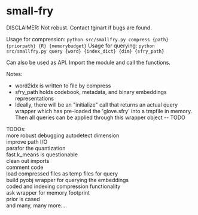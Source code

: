 # small-fry


DISCLAIMER: Not robust. Contact tginart if bugs are found.

Usage for compression: ```python src/smallfry.py compress {path} {priorpath} {R} {memorybudget}```
Usage for querying: ```python src/smallfry.py query {word} {index_dict} {dim} {sfry_path}```

Can also be used as API. Import the module and call the functions.

Notes:<br />
- word2idx is written to file by compress <br />
- sfry_path holds codebook, metadata, and binary embeddings representations<br />
- Ideally, there will be an "initialize" call that returns an actual query wrapper which has pre-loaded the 'glove.sfry' into a tmpfile in memory. Then all queries can be applied through this wrapper object -- TODO<br />

TODOs:<br />
more robust debugging
autodetect dimension<br />
improve path I/O<br />
parafor the quantization <br />
fast k_means is questionable <br />
clean out imports<br />
comment code<br />
load compressed files as temp files for query<br />
build pyobj wrapper for querying the embeddings<br />
coded and indexing compression functionality<br />
ask wrapper for memory footprint<br />
prior is cased<br />
and many, many more....<br />
